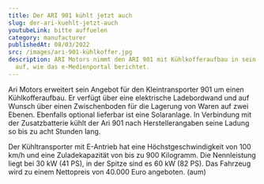 ```yaml
---
title: Der ARI 901 kühlt jetzt auch
slug: der-ari-kuehlt-jetzt-auch
youtubeLink: bitte auffuelen
category: manufacturer
publishedAt: 08/03/2022
src: /images/ari-901-kühlkoffer.jpg
description: ARI Motors nimmt den ARI 901 mit Kühlkofferaufbau in sein Angebot
  auf, wie das e-Medienportal berichtet.
---
```

Ari Motors erweitert sein Angebot für den Kleintransporter 901 um einen Kühlkofferaufbau. Er verfügt über eine elektrische Ladebordwand und auf Wunsch über einen Zwischenboden für die Lagerung von Waren auf zwei Ebenen. Ebenfalls optional lieferbar ist eine Solaranlage. In Verbindung mit der Zusatzbatterie kühlt der Ari 901 nach Herstellerangaben seine Ladung so bis zu acht Stunden lang.

Der Kühltransporter mit E-Antrieb hat eine Höchstgeschwindigkeit von 100 km/h und eine Zuladekapazität von bis zu 900 Kilogramm. Die Nennleistung liegt bei 30 kW (41 PS), in der Spitze sind es 60 kW (82 PS). Das Fahrzeug wird zu einem Nettopreis von 40.000 Euro angeboten. (aum)